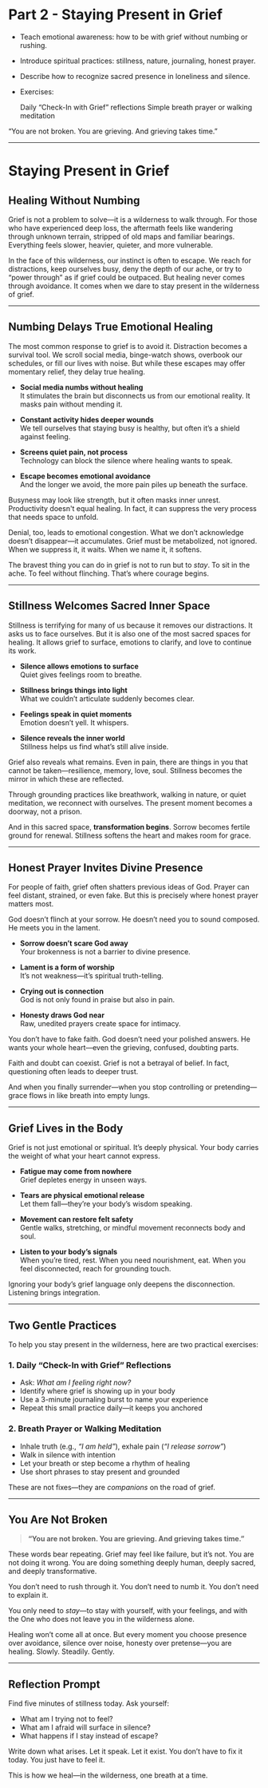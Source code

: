 # Part 2 - Staying Present in Grief

- Teach emotional awareness: how to be with grief without numbing or rushing.
- Introduce spiritual practices: stillness, nature, journaling, honest prayer.
- Describe how to recognize sacred presence in loneliness and silence.
- Exercises: 

    Daily “Check-In with Grief” reflections
    Simple breath prayer or walking meditation
    
“You are not broken. You are grieving. And grieving takes time.”

---

# Staying Present in Grief

## Healing Without Numbing

Grief is not a problem to solve—it is a wilderness to walk through. For those who have experienced deep loss, the aftermath feels like wandering through unknown terrain, stripped of old maps and familiar bearings. Everything feels slower, heavier, quieter, and more vulnerable.

In the face of this wilderness, our instinct is often to escape. We reach for distractions, keep ourselves busy, deny the depth of our ache, or try to “power through” as if grief could be outpaced. But healing never comes through avoidance. It comes when we dare to stay present in the wilderness of grief.

---

## Numbing Delays True Emotional Healing

The most common response to grief is to avoid it. Distraction becomes a survival tool. We scroll social media, binge-watch shows, overbook our schedules, or fill our lives with noise. But while these escapes may offer momentary relief, they delay true healing.

- **Social media numbs without healing**  
It stimulates the brain but disconnects us from our emotional reality. It masks pain without mending it.

- **Constant activity hides deeper wounds**  
We tell ourselves that staying busy is healthy, but often it’s a shield against feeling.

- **Screens quiet pain, not process**  
Technology can block the silence where healing wants to speak.

- **Escape becomes emotional avoidance**  
And the longer we avoid, the more pain piles up beneath the surface.

Busyness may look like strength, but it often masks inner unrest. Productivity doesn't equal healing. In fact, it can suppress the very process that needs space to unfold.

Denial, too, leads to emotional congestion. What we don’t acknowledge doesn’t disappear—it accumulates. Grief must be metabolized, not ignored. When we suppress it, it waits. When we name it, it softens.

The bravest thing you can do in grief is not to run but to *stay*. To sit in the ache. To feel without flinching. That’s where courage begins.

---

## Stillness Welcomes Sacred Inner Space

Stillness is terrifying for many of us because it removes our distractions. It asks us to face ourselves. But it is also one of the most sacred spaces for healing. It allows grief to surface, emotions to clarify, and love to continue its work.

- **Silence allows emotions to surface**  
Quiet gives feelings room to breathe.

- **Stillness brings things into light**  
What we couldn’t articulate suddenly becomes clear.

- **Feelings speak in quiet moments**  
Emotion doesn’t yell. It whispers.

- **Silence reveals the inner world**  
Stillness helps us find what’s still alive inside.

Grief also reveals what remains. Even in pain, there are things in you that cannot be taken—resilience, memory, love, soul. Stillness becomes the mirror in which these are reflected.

Through grounding practices like breathwork, walking in nature, or quiet meditation, we reconnect with ourselves. The present moment becomes a doorway, not a prison.

And in this sacred space, **transformation begins**. Sorrow becomes fertile ground for renewal. Stillness softens the heart and makes room for grace.

---

## Honest Prayer Invites Divine Presence

For people of faith, grief often shatters previous ideas of God. Prayer can feel distant, strained, or even fake. But this is precisely where honest prayer matters most.

God doesn’t flinch at your sorrow. He doesn’t need you to sound composed. He meets you in the lament.

- **Sorrow doesn’t scare God away**  
Your brokenness is not a barrier to divine presence.

- **Lament is a form of worship**  
It’s not weakness—it’s spiritual truth-telling.

- **Crying out is connection**  
God is not only found in praise but also in pain.

- **Honesty draws God near**  
Raw, unedited prayers create space for intimacy.

You don’t have to fake faith. God doesn’t need your polished answers. He wants your whole heart—even the grieving, confused, doubting parts.

Faith and doubt can coexist. Grief is not a betrayal of belief. In fact, questioning often leads to deeper trust.

And when you finally surrender—when you stop controlling or pretending—grace flows in like breath into empty lungs.

---

## Grief Lives in the Body

Grief is not just emotional or spiritual. It’s deeply physical. Your body carries the weight of what your heart cannot express.

- **Fatigue may come from nowhere**  
Grief depletes energy in unseen ways.

- **Tears are physical emotional release**  
Let them fall—they’re your body’s wisdom speaking.

- **Movement can restore felt safety**  
Gentle walks, stretching, or mindful movement reconnects body and soul.

- **Listen to your body’s signals**  
When you’re tired, rest. When you need nourishment, eat. When you feel disconnected, reach for grounding touch.

Ignoring your body’s grief language only deepens the disconnection. Listening brings integration.

---

## Two Gentle Practices

To help you stay present in the wilderness, here are two practical exercises:

### 1. **Daily “Check-In with Grief” Reflections**
- Ask: *What am I feeling right now?*  
- Identify where grief is showing up in your body  
- Use a 3-minute journaling burst to name your experience  
- Repeat this small practice daily—it keeps you anchored

### 2. **Breath Prayer or Walking Meditation**
- Inhale truth (e.g., *“I am held”*), exhale pain (*“I release sorrow”*)  
- Walk in silence with intention  
- Let your breath or step become a rhythm of healing  
- Use short phrases to stay present and grounded

These are not fixes—they are *companions* on the road of grief.

---

## You Are Not Broken

> **“You are not broken. You are grieving. And grieving takes time.”**

These words bear repeating. Grief may feel like failure, but it’s not. You are not doing it wrong. You are doing something deeply human, deeply sacred, and deeply transformative.

You don’t need to rush through it. You don’t need to numb it. You don’t need to explain it.

You only need to *stay*—to stay with yourself, with your feelings, and with the One who does not leave you in the wilderness alone.

Healing won’t come all at once. But every moment you choose presence over avoidance, silence over noise, honesty over pretense—you are healing. Slowly. Steadily. Gently.

---

## Reflection Prompt

Find five minutes of stillness today. Ask yourself:

- What am I trying not to feel?
- What am I afraid will surface in silence?
- What happens if I stay instead of escape?

Write down what arises. Let it speak. Let it exist. You don’t have to fix it today. You just have to feel it.

This is how we heal—in the wilderness, one breath at a time.